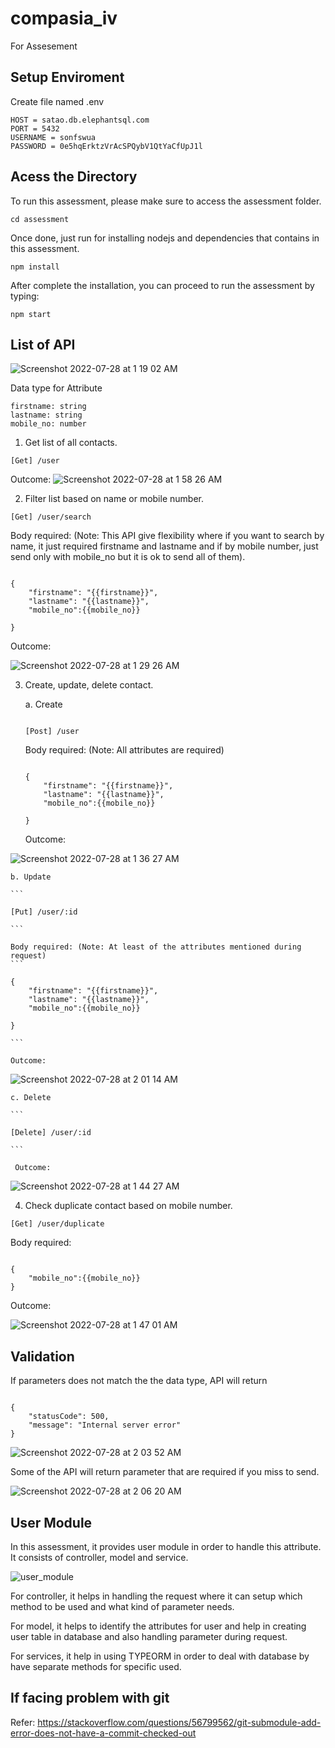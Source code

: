 # compasia_iv
For Assesement

## Setup Enviroment
Create file named .env
```
HOST = satao.db.elephantsql.com
PORT = 5432
USERNAME = sonfswua
PASSWORD = 0e5hqErktzVrAcSPQybV1QtYaCfUpJ1l

```

## Acess the Directory

To run this assessment, please make sure to access the assessment folder.

```
cd assessment
```

Once done, just run for installing nodejs and dependencies that contains in this assessment.

```
npm install
```

After complete the installation, you can proceed to run the assessment by typing:

```
npm start
```



## List of API
![Screenshot 2022-07-28 at 1 19 02 AM](https://user-images.githubusercontent.com/23011041/181339400-9662b9df-c7d8-4366-9e02-d0b0804143b0.png)

Data type for Attribute

```
firstname: string
lastname: string
mobile_no: number
```
1. Get list of all contacts.

```
[Get] /user
```
Outcome:
![Screenshot 2022-07-28 at 1 58 26 AM](https://user-images.githubusercontent.com/23011041/181340648-9d6d83d4-ded5-4865-8f05-fcd3cd458e17.png)

2. Filter list based on name or mobile number.

```
[Get] /user/search
```

Body required: (Note: This API give flexibility where if you want to search by name, it just required firstname and lastname and if by mobile number, just send only with mobile_no but it is ok to send all of them).

```

{
    "firstname": "{{firstname}}",
    "lastname": "{{lastname}}",
    "mobile_no":{{mobile_no}}

}

```

Outcome:

![Screenshot 2022-07-28 at 1 29 26 AM](https://user-images.githubusercontent.com/23011041/181340152-18edccdf-93f7-4625-9718-aef9d017655d.png)


3. Create, update, delete contact.

    a. Create

    ```
    
    [Post] /user
    
    ```

    Body required: (Note: All attributes are required)
    ```
    
    {
        "firstname": "{{firstname}}",
        "lastname": "{{lastname}}",
        "mobile_no":{{mobile_no}}

    }
    
    ```

    Outcome:
    
    
![Screenshot 2022-07-28 at 1 36 27 AM](https://user-images.githubusercontent.com/23011041/181340821-33808c9c-6645-46ab-a174-c7edd61db392.png)


    b. Update

    ```
    
    [Put] /user/:id
    
    ```

    Body required: (Note: At least of the attributes mentioned during request)
    ```
    
    {
        "firstname": "{{firstname}}",
        "lastname": "{{lastname}}",
        "mobile_no":{{mobile_no}}

    }
    
    ```

    Outcome:
    
    
![Screenshot 2022-07-28 at 2 01 14 AM](https://user-images.githubusercontent.com/23011041/181341088-d96181ca-c41e-4ca5-bb51-5eddd77fdcef.png)


    c. Delete

    ```
    
    [Delete] /user/:id
    
    ```

     Outcome:
     
     
![Screenshot 2022-07-28 at 1 44 27 AM](https://user-images.githubusercontent.com/23011041/181341203-b37b7661-e44e-4430-ac63-1dfeaa65ac48.png)


4. Check duplicate contact based on mobile number.

```
[Get] /user/duplicate
```

Body required:
```

{
    "mobile_no":{{mobile_no}}
}

```

Outcome:


![Screenshot 2022-07-28 at 1 47 01 AM](https://user-images.githubusercontent.com/23011041/181341357-fa7d3da8-88ac-4444-b5d4-ba82517e0cc7.png)

## Validation

If parameters does not match the the data type, API will return 

```

{
    "statusCode": 500,
    "message": "Internal server error"
}

```

![Screenshot 2022-07-28 at 2 03 52 AM](https://user-images.githubusercontent.com/23011041/181341577-cc9c07ce-17d5-483e-97d1-1b2578f99917.png)

Some of the API will return parameter that are required if you miss to send.


![Screenshot 2022-07-28 at 2 06 20 AM](https://user-images.githubusercontent.com/23011041/181341949-87a75b59-3845-405b-829e-615cf501015b.png)


## User Module

In this assessment, it provides user module in order to handle this attribute. It consists of controller, model and service. 

![user_module](https://user-images.githubusercontent.com/23011041/181390794-f3f2b4e1-3530-4f7e-bba2-df8b69c417f3.PNG)

For controller, it helps in handling the request where it can setup which method to be used and what kind of parameter needs.

For model, it helps to identify the attributes for user and help in creating user table in database and also handling parameter during request.

For services, it help in using TYPEORM in order to deal with database by have separate methods for specific used.


## If facing problem with git
Refer: https://stackoverflow.com/questions/56799562/git-submodule-add-error-does-not-have-a-commit-checked-out
